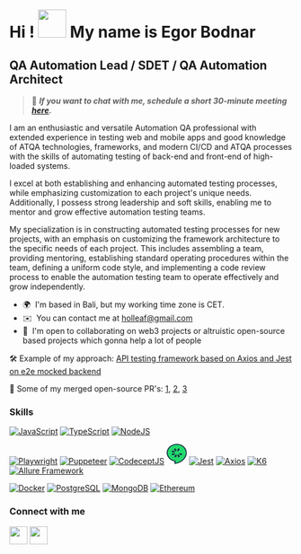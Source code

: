 Hi ! <a href="https://github.com/EgorBodnar" target="_blank" rel="noreferrer"><img src="https://em-content.zobj.net/source/noto-emoji-animations/344/raising-hands_1f64c.gif" width="50" height="50" /></a> My name is Egor Bodnar
===================================================================================================================================

QA Automation Lead / SDET / QA Automation Architect
---------------------------------------------------
> 📅 <em>**If you want to chat with me, schedule a short 30-minute meeting [here](https://calendly.com/d/ysc-fmn-ydv/chat-with-egor-30-minute-meeting).**</em>


 I am an enthusiastic and versatile Automation QA professional with extended experience in testing web and mobile apps and good knowledge of ATQA technologies, frameworks, and modern CI/CD and ATQA processes with the skills of automating testing of back-end and front-end of high-loaded systems. 

 I excel at both establishing and enhancing automated testing processes, while emphasizing customization to each project's unique needs. Additionally, I possess strong leadership and soft skills, enabling me to mentor and grow effective automation testing teams.
  
 My specialization is in constructing automated testing processes for new projects, with an emphasis on customizing the framework architecture to the specific needs of each project. This includes assembling a team, providing mentoring, establishing standard operating procedures within the team, defining a uniform code style, and implementing a code review process to enable the automation testing team to operate effectively and grow independently.

*   🌍  I'm based in Bali, but my working time zone is CET.
*   ✉️  You can contact me at [holleaf@gmail.com](mailto:holleaf@gmail.com)
*   🤝  I'm open to collaborating on web3 projects or altruistic open-source based projects which gonna help a lot of people

🛠️ Example of my approach: [API testing framework based on Axios and Jest on e2e mocked backend](https://github.com/EgorBodnar/rest-axios-codeceptjs-allure-docker-test-example)

📜 Some of my merged open-source PR's: [1](https://github.com/codeceptjs/CodeceptJS/pull/3047), [2](https://github.com/PeterNgTr/codeceptjs-testrail/pull/37), [3](https://github.com/codeceptjs/CodeceptJS/pull/3573)

### Skills 
<p align="left">
<a href="https://developer.mozilla.org/en-US/docs/Web/JavaScript" target="_blank" rel="noreferrer"><img src="https://raw.githubusercontent.com/danielcranney/readme-generator/main/public/icons/skills/javascript-colored.svg" width="36" height="36" alt="JavaScript" /></a>
<a href="https://www.typescriptlang.org/" target="_blank" rel="noreferrer"><img src="https://raw.githubusercontent.com/danielcranney/readme-generator/main/public/icons/skills/typescript-colored.svg" width="36" height="36" alt="TypeScript" /></a>
<a href="https://nodejs.org/en/" target="_blank" rel="noreferrer"><img src="https://raw.githubusercontent.com/danielcranney/readme-generator/main/public/icons/skills/nodejs-colored.svg" width="36" height="36" alt="NodeJS" /></a>
 
 <a href="https://playwright.dev/docs/intro" target="_blank" rel="noreferrer"><img src="https://playwright.dev/img/playwright-logo.svg" width="36" height="36" alt="Playwright" /></a>
  <a href="https://pptr.dev/" target="_blank" rel="noreferrer"><img src="https://user-images.githubusercontent.com/10379601/29446482-04f7036a-841f-11e7-9872-91d1fc2ea683.png" width="36" height="36" alt="Puppeteer" /></a>
  <a href="https://codecept.io/basics/#architecture" target="_blank" rel="noreferrer"><img src="https://codecept.io/logo.svg" width="36" height="36" alt="CodeceptJS" /></a>
   <a href="https://cucumber.io/docs/installation/javascript/" target="_blank" rel="noreferrer"><img src="https://raw.githubusercontent.com/cucumber/cucumber-js/main/docs/images/logo.svg" width="36" height="36" alt="Cucumber" /></a>
   <a href="https://jestjs.io/" target="_blank" rel="noreferrer"><img src="https://jestjs.io/img/favicon/favicon.ico" width="36" height="36" alt="Jest" /></a>
    <a href="https://axios-http.com/docs/intro" target="_blank" rel="noreferrer"><img src="https://axios-http.com/assets/favicon.ico" width="36" height="36" alt="Axios" /></a>
    <a href="https://k6.io/" target="_blank" rel="noreferrer"><img src="https://k6.io/favicon-32x32.png" width="36" height="36" alt="K6" /></a>
     <a href="https://docs.qameta.io/allure/" target="_blank" rel="noreferrer"><img src="https://avatars.githubusercontent.com/u/5879127?s=200&v=4" width="36" height="36" alt="Allure Framework" /></a>

 <a href="https://docs.docker.com/" target="_blank" rel="noreferrer"><img src="https://avatars.githubusercontent.com/u/5429470?s=200&v=4" width="36" height="36" alt="Docker" /></a>
<a href="https://www.postgresql.org/" target="_blank" rel="noreferrer"><img src="https://raw.githubusercontent.com/danielcranney/readme-generator/main/public/icons/skills/postgresql-colored.svg" width="36" height="36" alt="PostgreSQL" /></a>
<a href="https://www.mongodb.com/" target="_blank" rel="noreferrer"><img src="https://raw.githubusercontent.com/danielcranney/readme-generator/main/public/icons/skills/mongodb-colored.svg" width="36" height="36" alt="MongoDB" /></a>
<a href="https://ethereum.org/en/" target="_blank" rel="noreferrer"><img src="https://raw.githubusercontent.com/danielcranney/readme-generator/main/public/icons/skills/ethereum-colored.svg" width="36" height="36" alt="Ethereum" /></a>
</p>
                    
### Connect with me

<p align="left"> <a href="https://www.github.com/EgorBodnar" target="_blank" rel="noreferrer"><img src="https://raw.githubusercontent.com/rahulbanerjee26/githubAboutMeGenerator/main/icons/github.svg" width="32" height="32" /></a> <a href="https://www.linkedin.com/in/egorbodnar/" target="_blank" rel="noreferrer"><img src="https://raw.githubusercontent.com/danielcranney/readme-generator/main/public/icons/socials/linkedin.svg" width="32" height="32" /></a></p>

<!-- ### Badges

<a href="https://github.com/EgorBodnar" align="left"><img src="https://github-readme-stats.vercel.app/api/top-langs/?username=EgorBodnar&langs_count=10&title_color=0891b2&text_color=ffffff&icon_color=0891b2&bg_color=1c1917&hide_border=true&locale=en&custom_title=Top%20%Languages" alt="Top Languages" /></a> -->
